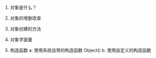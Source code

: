 1. 对象是什么？

2. 对象的增删改查

3. 对象创建的方法
  1. 对象字面量
  2. 构造函数
    a. 使用系统自带的构造函数 Object()
    b. 使用自定义的构造函数
